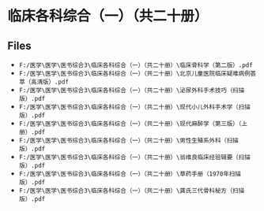 # 临床各科综合（一）（共二十册）

## Files

- `F:/医学\医学\医书综合3\临床各科综合（一）（共二十册）\临床骨科学（第二版）.pdf`
- `F:/医学\医学\医书综合3\临床各科综合（一）（共二十册）\北京儿童医院临床疑难病例荟萃（高清版）.pdf`
- `F:/医学\医学\医书综合3\临床各科综合（一）（共二十册）\泌尿外科手术技巧（扫描版）.pdf`
- `F:/医学\医学\医书综合3\临床各科综合（一）（共二十册）\现代小儿外科手术学（扫描版）.pdf`
- `F:/医学\医学\医书综合3\临床各科综合（一）（共二十册）\现代麻醉学（第三版）（上册）.pdf`
- `F:/医学\医学\医书综合3\临床各科综合（一）（共二十册）\男性生殖系外科（扫描版）.pdf`
- `F:/医学\医学\医书综合3\临床各科综合（一）（共二十册）\翁维良临床经验辑要（扫描版）.pdf`
- `F:/医学\医学\医书综合3\临床各科综合（一）（共二十册）\草药手册（1970年扫描版）.pdf`
- `F:/医学\医学\医书综合3\临床各科综合（一）（共二十册）\龚氏三代骨科秘方（扫描版）.pdf`
